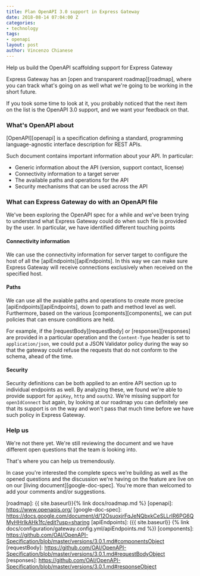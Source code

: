 ```yaml
---
title: Plan OpenAPI 3.0 support in Express Gateway
date: 2018-08-14 07:04:00 Z
categories:
- technology
tags:
- openapi
layout: post
author: Vincenzo Chianese
---
```


Help us build the OpenAPI scaffolding support for Express Gateway

<!--excerpt-->

Express Gateway has an [open and transparent roadmap][roadmap], where you can track what's going on as well what we're
going to be working in the short future.

If you took some time to look at it, you probably noticed that the next item on the list is the OpenAPI 3.0 support, and
we want your feedback on that.

### What's OpenAPI about

[OpenAPI][openapi] is a specification defining a standard, programming language-agnostic interface description for REST APIs.

Such document contains important information about your API. In particular:

- Generic information about the API (version, support contact, license)
- Connectivity information to a target server
- The available paths and operations for the API
- Security mechanisms that can be used across the API

### What can Express Gateway do with an OpenAPI file

We've been exploring the OpenAPI spec for a while and we've been trying to understand what Express Gateway could do
when such file is provided by the user. In particular, we have identified different touching points

#### Connectivity information

We can use the connectivity information for server target to configure the host of all the [apiEndpoints][apiEndpoints]. In this way we can make sure Express Gateway will receive connections exclusively when received on the specified host.

#### Paths

We can use all the avaiable paths and operations to create more precise [apiEndpoints][apiEndpoints], down to path and method
level as well. Furthermore, based on the various [components][components], we can put policies that can ensure conditions
are held.

For example, if the [requestBody][requestBody] or [responses][responses] are provided in a particular operation and the
`Content-Type` header is set to `application/json`, we could put a JSON Validator policy during the way so that the gateway
could refuse the requests that do not conform to the schema, ahead of the time.

#### Security

Security definitions can be both applied to an entire API section up to individual endpoints as well. By analyzing these,
we found we're able to provide support for `apiKey`, `http` and `oauth2`. We're missing support for `openIdConnect` but again,
by looking at our roadmap you can definitely see that its support is on the way and won't pass that much time before we have
such policy in Express Gateway.

### Help us

We're not there yet. We're still reviewing the document and we have different open questions that the team is looking into.

That's where you can help us tremendously.

In case you're interested the complete specs we're building as well as the opened questions and the discussion we're
having on the feature are live on on our [living document][google-doc-spec]. You're more than welcomed to add your
comments and/or suggestions.

[roadmap]: {{ site.baseurl}}{% link docs/roadmap.md %}
[openapi]: https://www.openapis.org/
[google-doc-spec]: https://docs.google.com/document/d/12OsuoxjrFqJeNQbxkCeSLLrIR6PG6QMyHHrIkAHk1fc/edit?usp=sharing
[apiEndpoints]: ({{ site.baseurl}} {% link docs/configuration/gateway.config.yml/apiEndpoints.md %})
[components]: https://github.com/OAI/OpenAPI-Specification/blob/master/versions/3.0.1.md#componentsObject
[requestBody]: https://github.com/OAI/OpenAPI-Specification/blob/master/versions/3.0.1.md#requestBodyObject
[responses]: https://github.com/OAI/OpenAPI-Specification/blob/master/versions/3.0.1.md#responseObject

